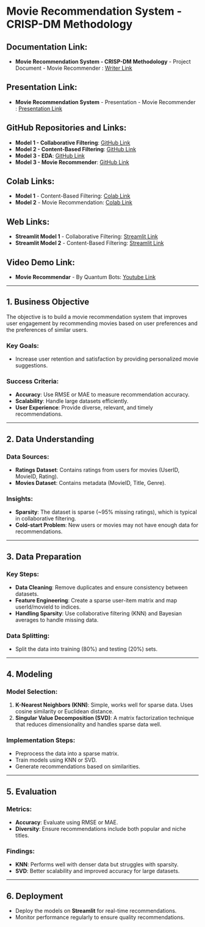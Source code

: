 # Movie Recommendation System - CRISP-DM Methodology

## Documentation Link:
- **Movie Recommendation System - CRISP-DM Methodology** - Project Document - Movie Recommender : [Writer Link](https://docs.google.com/document/d/1oCY_NQgiWtln7Hn89CMRzrbXCM9-gFj5axtF2BCd-0M/edit?usp=sharing)

## Presentation Link:
- **Movie Recommendation System** - Presentation - Movie Recommender : [Presentation Link](https://gamma.app/docs/CRISP-DM-Methodology-for-Movie-Recommendation-rw0uazhkhtsd47t)


## GitHub Repositories and Links:
- **Model 1 - Collaborative Filtering**: [GitHub Link](https://github.com/suriya-shanmugam/movie-recommend-collaborative)
- **Model 2 - Content-Based Filtering**: [GitHub Link](https://github.com/suriya-shanmugam/movie-recommend-content-based)
- **Model 3 - EDA**: [GitHub Link](https://github.com/RM-RAMASAMY/CMPE-255-Project)
- **Model 3 - Movie Recommender**: [GitHub Link](https://github.com/Ronak-Malkan/Movie-Recommender)

## Colab Links:
- **Model 1** - Content-Based Filtering: [Colab Link](Content-Based-Filtering-Recommendation.ipynb)
- **Model 2** - Movie Recommendation: [Colab Link](Recommend_Movie.ipynb)

## Web Links:
- **Streamlit Model 1** - Collaborative Filtering: [Streamlit Link](https://movie-recommend-collaborative-suriya.streamlit.app/)
- **Streamlit Model 2** - Content-Based Filtering: [Streamlit Link](https://movie-recommend-content-based-suriya.streamlit.app/)

## Video Demo Link:
- **Movie Recommendar** - By Quantum Bots:  [Youtube Link](https://www.youtube.com/watch?v=6bP4EBKqwVI)

---

## 1. **Business Objective**

The objective is to build a movie recommendation system that improves user engagement by recommending movies based on user preferences and the preferences of similar users.

### Key Goals:
- Increase user retention and satisfaction by providing personalized movie suggestions.

### Success Criteria:
- **Accuracy**: Use RMSE or MAE to measure recommendation accuracy.
- **Scalability**: Handle large datasets efficiently.
- **User Experience**: Provide diverse, relevant, and timely recommendations.

---

## 2. **Data Understanding**

### Data Sources:
- **Ratings Dataset**: Contains ratings from users for movies (UserID, MovieID, Rating).
- **Movies Dataset**: Contains metadata (MovieID, Title, Genre).

### Insights:
- **Sparsity**: The dataset is sparse (~95% missing ratings), which is typical in collaborative filtering.
- **Cold-start Problem**: New users or movies may not have enough data for recommendations.

---

## 3. **Data Preparation**

### Key Steps:
- **Data Cleaning**: Remove duplicates and ensure consistency between datasets.
- **Feature Engineering**: Create a sparse user-item matrix and map userId/movieId to indices.
- **Handling Sparsity**: Use collaborative filtering (KNN) and Bayesian averages to handle missing data.

### Data Splitting:
- Split the data into training (80%) and testing (20%) sets.

---

## 4. **Modeling**

### Model Selection:
1. **K-Nearest Neighbors (KNN)**: Simple, works well for sparse data. Uses cosine similarity or Euclidean distance.
2. **Singular Value Decomposition (SVD)**: A matrix factorization technique that reduces dimensionality and handles sparse data well.

### Implementation Steps:
- Preprocess the data into a sparse matrix.
- Train models using KNN or SVD.
- Generate recommendations based on similarities.

---

## 5. **Evaluation**

### Metrics:
- **Accuracy**: Evaluate using RMSE or MAE.
- **Diversity**: Ensure recommendations include both popular and niche titles.

### Findings:
- **KNN**: Performs well with denser data but struggles with sparsity.
- **SVD**: Better scalability and improved accuracy for large datasets.

---

## 6. **Deployment**

- Deploy the models on **Streamlit** for real-time recommendations.
- Monitor performance regularly to ensure quality recommendations.
